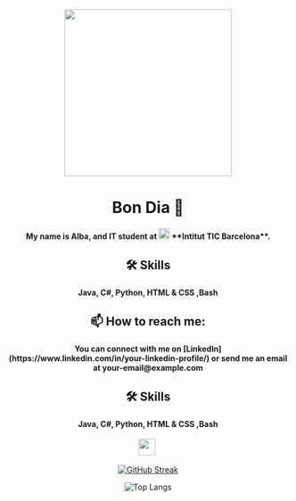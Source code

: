 <div id="header" align="center">   
  <img src="https://media.giphy.com/media/v1.Y2lkPTc5MGI3NjExc3F6bGVtMmt4aDEzd28yYnZpY3VzbmM5bTY4bmZqazZoYzBrN3N0NyZlcD12MV9pbnRlcm5hbF9naWZfYnlfaWQmY3Q9Zw/11gC4odpiRKuha/giphy.gif" width="300"/>  
</div>  
<div id="badges" align="center">   
  <h1>Bon Dia 👋 </h1>
  <h4>My name is Alba, and IT student at <img src="https://agora.xtec.cat/iticbcn/wp-content/uploads/usu2389/2023/06/Imagotipo-1.png" width=20> **Intitut TIC Barcelona**.</h4>
  <h2>🛠 Skills</h2>
  <h4>Java, C#, Python, HTML & CSS ,Bash</h4>
  <h2>📫 How to reach me: </h2>
  <h4>You can connect with me on [LinkedIn](https://www.linkedin.com/in/your-linkedin-profile/) or send me an email at your-email@example.com</h4>
  <h2>🛠 Skills</h2>
  <h4>Java, C#, Python, HTML & CSS ,Bash</h4>
 
<img src="https://media.giphy.com/media/WUlplcMpOCEmTGBtBW/giphy.gif" width="30"></h4>
  <a href="https://www.linkedin.com/in/alba-segura-b91491299/">
    <img src="https://img.shields.io/badge/LinkedIn-blue?style=for-the-badge&logo=linkedin&logoColor=white" alt=""/>
  </a>
  
  [![GitHub Streak](https://github-readme-streak-stats.herokuapp.com/?user=Snr1s3)](https://git.io/streak-stats)   

  ![Top Langs](https://github-readme-stats.vercel.app/api/top-langs/?username=Snr1s3&langs_count=8)
</div> 



